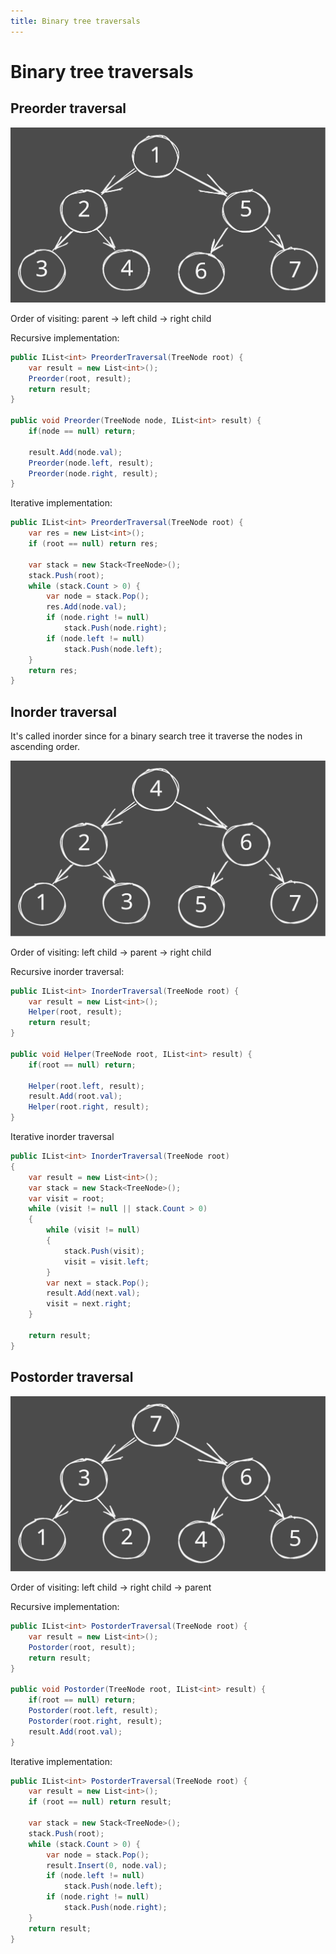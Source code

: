 ```yaml
---
title: Binary tree traversals
---
```

# Binary tree traversals

## Preorder traversal

![image](/preorder.svg)

Order of visiting: parent -> left child -> right child

Recursive implementation:
```cs
public IList<int> PreorderTraversal(TreeNode root) {
	var result = new List<int>();
	Preorder(root, result);
	return result;
}

public void Preorder(TreeNode node, IList<int> result) {
	if(node == null) return;

	result.Add(node.val);
	Preorder(node.left, result);
	Preorder(node.right, result);
}
```

Iterative implementation:
```cs
public IList<int> PreorderTraversal(TreeNode root) {
	var res = new List<int>();
	if (root == null) return res;

	var stack = new Stack<TreeNode>();
	stack.Push(root);
	while (stack.Count > 0) {
		var node = stack.Pop();
		res.Add(node.val);
		if (node.right != null)
			stack.Push(node.right);
		if (node.left != null) 
			stack.Push(node.left);
	}
	return res;
}
```

## Inorder traversal

It's called inorder since for a binary search tree it traverse the nodes in ascending order.

![image](/inorder.svg)

Order of visiting: left child -> parent -> right child

Recursive inorder traversal:
```cs
public IList<int> InorderTraversal(TreeNode root) {
	var result = new List<int>();
	Helper(root, result);
	return result;
}

public void Helper(TreeNode root, IList<int> result) {
	if(root == null) return;

	Helper(root.left, result);
	result.Add(root.val);
	Helper(root.right, result);
}
```

Iterative inorder traversal
```cs
public IList<int> InorderTraversal(TreeNode root)
{
    var result = new List<int>();
	var stack = new Stack<TreeNode>();
	var visit = root;
	while (visit != null || stack.Count > 0)
	{
		while (visit != null)
		{
			stack.Push(visit);
			visit = visit.left;
		}
		var next = stack.Pop();
		result.Add(next.val);
		visit = next.right;
	}

    return result;
}
```

## Postorder traversal

![image](/postorder.svg)

Order of visiting: left child -> right child -> parent

Recursive implementation:
```cs
public IList<int> PostorderTraversal(TreeNode root) {
	var result = new List<int>();
	Postorder(root, result);
	return result;
}

public void Postorder(TreeNode root, IList<int> result) {
	if(root == null) return;
	Postorder(root.left, result);
	Postorder(root.right, result);
	result.Add(root.val);
}
```

Iterative implementation:
```cs
public IList<int> PostorderTraversal(TreeNode root) {
	var result = new List<int>();
	if (root == null) return result;
	
	var stack = new Stack<TreeNode>();
	stack.Push(root);
	while (stack.Count > 0) {
		var node = stack.Pop();
		result.Insert(0, node.val);
		if (node.left != null) 
			stack.Push(node.left);
		if (node.right != null) 
			stack.Push(node.right);
	}
	return result;
}
```

